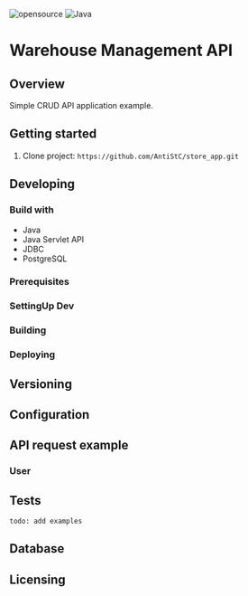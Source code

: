 ![opensource](https://camo.githubusercontent.com/97d4586afa582b2dcec2fa8ed7c84d02977a21c2dd1578ade6d48ed82296eb10/68747470733a2f2f6261646765732e66726170736f66742e636f6d2f6f732f76312f6f70656e2d736f757263652e7376673f763d313033)
![Java](https://img.shields.io/badge/java-%23ED8B00.svg)
# Warehouse Management API
## Overview
Simple CRUD API application example.
## Getting started
1. Clone project: `https://github.com/AntiStC/store_app.git`

## Developing
### Build with
 - Java
 - Java Servlet API
 - JDBC
 - PostgreSQL
### Prerequisites
### SettingUp Dev
### Building
### Deploying
## Versioning
## Configuration
## API request example 
### User
## Tests
`todo: add examples`
## Database
## Licensing
